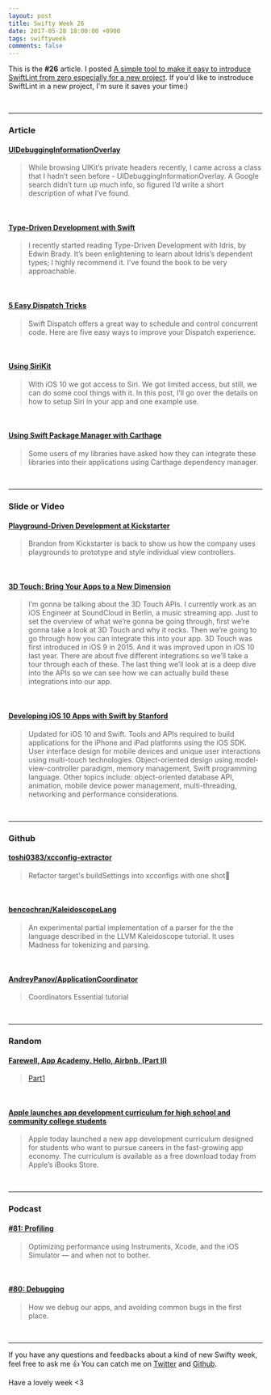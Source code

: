```yaml
---
layout: post
title: Swifty Week 26
date: 2017-05-28 18:00:00 +0900
tags: swiftyweek
comments: false
---
```


This is the **#26** article. I posted [A simple tool to make it easy to introduce SwiftLint from zero especially for a new project](https://pixyzehn.com/2017/05/28/linter.html). If you'd like to instroduce SwiftLint in a new project, I'm sure it saves your time:)

<br>

---

### Article

#### [UIDebuggingInformationOverlay](http://ryanipete.com/blog/ios/swift/objective-c/uidebugginginformationoverlay/)

> While browsing UIKit’s private headers recently, I came across a class that I hadn’t seen before - UIDebuggingInformationOverlay. A Google search didn’t turn up much info, so figured I’d write a short description of what I’ve found.

<br>

#### [Type-Driven Development with Swift](http://matt.diephouse.com/2017/05/type-driven-development-with-swift/)

> I recently started reading Type-Driven Development with Idris, by Edwin Brady. It’s been enlightening to learn about Idris’s dependent types; I highly recommend it. I've found the book to be very approachable.

<br>

#### [5 Easy Dispatch Tricks](http://ericasadun.com/2017/05/23/5-easy-dispatch-tricks/)

> Swift Dispatch offers a great way to schedule and control concurrent code. Here are five easy ways to improve your Dispatch experience.

<br>

#### [Using SiriKit](http://agostini.tech/2017/05/22/using-sirikit/)

> With iOS 10 we got access to Siri. We got limited access, but still, we can do some cool things with it. In this post, I’ll go over the details on how to setup Siri in your app and one example use.

<br>

#### [Using Swift Package Manager with Carthage](https://fuller.li/posts/using-swift-package-manager-with-carthage/)

> Some users of my libraries have asked how they can integrate these libraries into their applications using Carthage dependency manager.

<br>

---

### Slide or Video

#### [Playground-Driven Development at Kickstarter](https://talk.objc.io/episodes/S01E51-playground-driven-development-at-kickstarter)

> Brandon from Kickstarter is back to show us how the company uses playgrounds to prototype and style individual view controllers.

<br>

#### [3D Touch: Bring Your Apps to a New Dimension](http://news.realm.io/news/meghan-kane-tryswift-tokyo-3d-touch-apps-to-a-new-dimension/)

> I’m gonna be talking about the 3D Touch APIs. I currently work as an iOS Engineer at SoundCloud in Berlin, a music streaming app. Just to set the overview of what we’re gonna be going through, first we’re gonna take a look at 3D Touch and why it rocks. Then we’re going to go through how you can integrate this into your app. 3D Touch was first introduced in iOS 9 in 2015. And it was improved upon in iOS 10 last year. There are about five different integrations so we’ll take a tour through each of these. The last thing we’ll look at is a deep dive into the APIs so we can see how we can actually build these integrations into our app.

<br>

#### [Developing iOS 10 Apps with Swift by Stanford](https://itunes.apple.com/us/course/developing-ios-10-apps-with-swift/id1198467120)

> Updated for iOS 10 and Swift. Tools and APIs required to build applications for the iPhone and iPad platforms using the iOS SDK. User interface design for mobile devices and unique user interactions using multi-touch technologies. Object-oriented design using model-view-controller paradigm, memory management, Swift programming language. Other topics include: object-oriented database API, animation, mobile device power management, multi-threading, networking and performance considerations.

<br>

---

### Github

#### [toshi0383/xcconfig-extractor](https://github.com/toshi0383/xcconfig-extractor)

> Refactor target's buildSettings into xcconfigs with one shot🚀

<br>

#### [bencochran/KaleidoscopeLang](https://github.com/bencochran/KaleidoscopeLang)

> An experimental partial implementation of a parser for the the language described in the LLVM Kaleidoscope tutorial. It uses Madness for tokenizing and parsing.

<br>

#### [AndreyPanov/ApplicationCoordinator](https://github.com/AndreyPanov/ApplicationCoordinator)

> Coordinators Essential tutorial

<br>

---

### Random

#### [Farewell, App Academy. Hello, Airbnb. (Part II)](http://haseebq.com/farewell-app-academy-hello-airbnb-part-ii/)

> [Part1](http://haseebq.com/farewell-app-academy-hello-airbnb-part-i/)

<br>

#### [Apple launches app development curriculum for high school and community college students](https://www.apple.com/newsroom/2017/05/apple-launches-app-development-curriculum-for-high-school-community-college-students/)

> Apple today launched a new app development curriculum designed for students who want to pursue careers in the fast-growing app economy. The curriculum is available as a free download today from Apple’s iBooks Store.

<br>

---

### Podcast

#### [#81: Profiling](https://www.relay.fm/radar/81)

> Optimizing performance using Instruments, Xcode, and the iOS Simulator — and when not to bother.

<br>

#### [#80: Debugging](https://www.relay.fm/radar/80)

> How we debug our apps, and avoiding common bugs in the first place.

<br>

---

If you have any questions and feedbacks about a kind of new Swifty week, feel free to ask me :+1:
You can catch me on [Twitter](https://twitter.com/pixyzehn) and [Github](https://github.com/pixyzehn).

Have a lovely week <3


